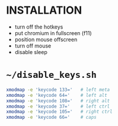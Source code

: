 # INSTALLATION

- turn off the hotkeys
- put chromium in fullscreen (f11)
- position mouse offscreen
- turn off mouse
- disable sleep

# `~/disable_keys.sh`

```sh
xmodmap -e 'keycode 133='	# left meta
xmodmap -e 'keycode 64=' 	# left alt
xmodmap -e 'keycode 108=' 	# right alt
xmodmap -e 'keycode 37=' 	# left ctrl
xmodmap -e 'keycode 105='	# right ctrl
xmodmap -e 'keycode 66=' 	# caps
```
